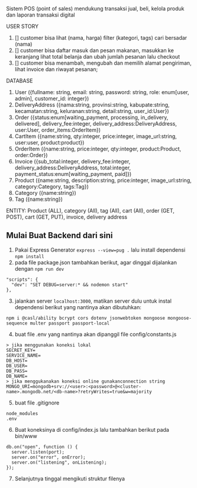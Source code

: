 Sistem POS (point of sales) mendukung transaksi jual, beli, kelola produk dan laporan transaksi digital

USER STORY

1. [] customer bisa lihat (nama, harga) filter (kategori, tags) cari bersadar (nama)
2. [] customer bisa daftar masuk dan pesan makanan, masukkan ke keranjang lihat total belanja dan ubah jumlah pesanan lalu checkout
3. [] customer bisa menambah, mengubah dan memilih alamat pengiriman, lihat invoice dan riwayat pesanan;

DATABASE

1. User ({fullname: string, email: string, password: string, role: enum[user, admin], customer_id: integer})
2. DeliveryAddress ({nama:string, provinsi:string, kabupate:string, kecamatan:string, keluranan:string, detail:string, user_id:User})
3. Order ({status:enum[waiting_payment, processing, in_delivery, delivered], delivery_fee:integer, delivery_address:DeliveryAddress, user:User, order_items:OrderItem})
4. CartItem ({name:string, qty:integer, price:integer, image_url:string, user:user, product:product})
5. OrderItem ({name:string, price:integer, qty:integer, product:Product, order:Order})
6. Invoice ({sub_total:integer, delivery_fee:integer, delivery_address:DeliveryAddress, total:integer, payment_status:enum[waiting_payment, paid]})
7. Product ({name:string, description:string, price:integer, image_url:string, category:Category, tags:Tag})
8. Category ({name:string})
9. Tag ({name:string})

ENTITY: Product (ALL), category (All), tag (All), cart (All), order (GET, POST), cart (GET, PUT), invoice, delivery address

## Mulai Buat Backend dari sini

1. Pakai Express Generator `express --view=pug .` lalu install dependensi `npm install`
2. pada file package.json tambahkan berikut, agar dinggal dijalankan dengan `npm run dev`

```
"scripts": {
  "dev": "SET DEBUG=server:* && nodemon start"
},
```

3. jalankan server `localhost:3000`, matikan server dulu untuk instal dependensi berikut yang nantinya akan dibutuhkan:

```
npm i @casl/ability bcrypt cors dotenv jsonwebtoken mongoose mongoose-sequence multer passport passport-local
```

4. buat file .env yang nantinya akan dipanggil file config/constants.js

```
> jika menggunakan koneksi lokal
SECRET_KEY=
SERVICE_NAME=
DB_HOST=
DB_USER=
DB_PASS=
DB_NAME=
> jika menggukanakan koneksi online gunakanconnection string
MONGO_URI=mongodb+srv://<user>:<password>@<cluster-name>.mongodb.net/<db-name>?retryWrites=true&w=majority
```

5. buat file .gitignore

```
node_modules
.env
```

6. Buat koneksinya di config/index.js lalu tambahkan berikut pada bin/www

```
db.on("open", function () {
  server.listen(port);
  server.on("error", onError);
  server.on("listening", onListening);
});
```

7. Selanjutnya tinggal mengikuti struktur filenya
